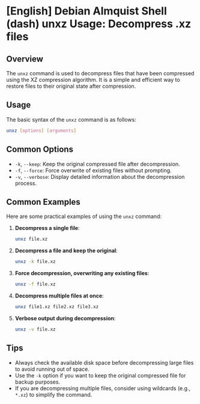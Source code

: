 # [English] Debian Almquist Shell (dash) unxz Usage: Decompress .xz files

## Overview
The `unxz` command is used to decompress files that have been compressed using the XZ compression algorithm. It is a simple and efficient way to restore files to their original state after compression.

## Usage
The basic syntax of the `unxz` command is as follows:

```bash
unxz [options] [arguments]
```

## Common Options
- `-k`, `--keep`: Keep the original compressed file after decompression.
- `-f`, `--force`: Force overwrite of existing files without prompting.
- `-v`, `--verbose`: Display detailed information about the decompression process.

## Common Examples
Here are some practical examples of using the `unxz` command:

1. **Decompress a single file**:
   ```bash
   unxz file.xz
   ```

2. **Decompress a file and keep the original**:
   ```bash
   unxz -k file.xz
   ```

3. **Force decompression, overwriting any existing files**:
   ```bash
   unxz -f file.xz
   ```

4. **Decompress multiple files at once**:
   ```bash
   unxz file1.xz file2.xz file3.xz
   ```

5. **Verbose output during decompression**:
   ```bash
   unxz -v file.xz
   ```

## Tips
- Always check the available disk space before decompressing large files to avoid running out of space.
- Use the `-k` option if you want to keep the original compressed file for backup purposes.
- If you are decompressing multiple files, consider using wildcards (e.g., `*.xz`) to simplify the command.